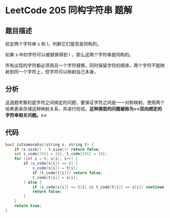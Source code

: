 # LeetCode 205 同构字符串 题解

## 题目描述

给定两个字符串 s 和 t，判断它们是否是同构的。

如果 s 中的字符可以被替换得到 t ，那么这两个字符串是同构的。

所有出现的字符都必须用另一个字符替换，同时保留字符的顺序。两个字符不能映射到同一个字符上，但字符可以映射自己本身。



## 分析

这道题考察的是字符之间绑定的问题，要保证字符之间是一一对称映射，使用两个哈希表来存储这种映射关系，并进行检验。**这种类型的问题被称为==双向绑定的字符串相关问题。==**



## 代码

```c++
bool isIsomorphic(string s, string t) {
    if (s.size() - t.size()) return false;
    int s_code[256] = {0}, t_code[256] = {0};
    for (int i = 0; s[i]; i++) { 
        if (s_code[s[i]] == 0) {
            s_code[s[i]] = t[i];
            if (t_code[t[i]]) return false;
            t_code[t[i]] = s[i];
        } else {
            if (s_code[s[i]] == t[i] && t_code[t[i]] == s[i]) continue;
            return false;
        }
    }
    return true;
}
```



